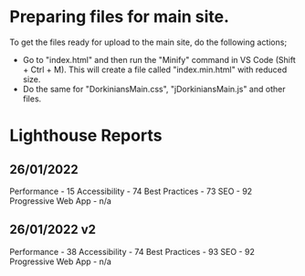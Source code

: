 # Preparing files for main site.

To get the files ready for upload to the main site, do the following actions;

- Go to "index.html" and then run the "Minify" command in VS Code (Shift + Ctrl + M). This will create a file called "index.min.html" with reduced size.
- Do the same for "DorkiniansMain.css", "jDorkiniansMain.js" and other files.

# Lighthouse Reports

## 26/01/2022

Performance - 15
Accessibility - 74
Best Practices - 73
SEO - 92
Progressive Web App - n/a

## 26/01/2022 v2

Performance - 38
Accessibility - 74
Best Practices - 93
SEO - 92
Progressive Web App - n/a